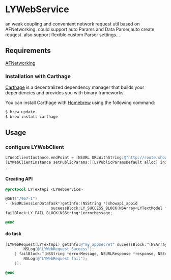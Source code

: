 # LYWebService
####
an weak coupling and convenient network request util based on AFNetworking.
could support auto Params and Data Parser,auto create reuqest.
also support flexible custom Parser settings... 

## Requirements
[AFNetworking](https://github.com/AFNetworking/AFNetworking)


### Installation with Carthage

[Carthage](https://github.com/Carthage/Carthage) is a decentralized dependency manager that builds your dependencies and provides you with binary frameworks.

You can install Carthage with [Homebrew](http://brew.sh/) using the following command:

```bash
$ brew update
$ brew install carthage
```

## Usage

### configure LYWebClient

```objective-c
LYWebClientInstance.endPoint = [NSURL URLWithString:@"http://route.showapi.com"];
[LYWebClientInstance setPublicParams:[[LYPublicParamsDefault alloc] init]];
...    
```

#### Creating API

```objective-c
@protocol LYTextApi <LYWebService>

@GET("/967-1")
- (NSURLSessionDataTask*)getInfo:(NSString *)showapi_appid
                    suceessBlock:LY_SUCCESS_BLOCK(NSArray<LYTextModel *> *)callback
failBlock:LY_FAIL_BLOCK(NSString*)errorMessage;

@end
```

#### do task

```objective-c
[LYWebRequest(LYTextApi) getInfo:@"my_appSecret" suceessBlock:^(NSArray *result, NSURLResponse *response) {
        NSLog(@"LYWebRequest Suceess");
    } failBlock:^(NSString *errorMessage, NSURLResponse *response, NSError *error) {
        NSLog(@"LYWebRequest fail");
    }];

@end

```